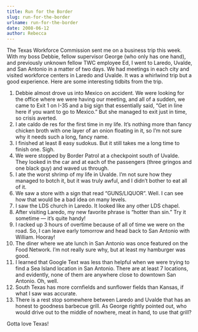 ```yaml
---
title: Run for the Border
slug: run-for-the-border
urlname: run-for-the-border
date: 2008-06-12
author: Rebecca
---
```

The Texas Workforce Commission sent me on a business trip this week. With my
boss Debbie, fellow supervisor George (who only has one hand), and previously
unknown fellow TWC employee Ed, I went to Laredo, Uvalde, and San Antonio in a
matter of two days. We had meetings in each city and visited workforce centers
in Laredo and Uvalde. It was a whirlwind trip but a good experience. Here are
some interesting tidbits from the trip.

1.  Debbie almost drove us into Mexico on accident. We were looking for the
    office where we were having our meeting, and all of a sudden, we came to
    Exit 1 on I-35 and a big sign that essentially said, &ldquo;Get in line here
    if you want to go to Mexico.&rdquo; But she managed to exit just in time, so
    crisis averted.
2.  I ate caldo de res for the first time in my life. It&#x02bc;s nothing more
    than fancy chicken broth with one layer of an onion floating in it, so
    I&#x02bc;m not sure why it needs such a long, fancy name.
3.  I finished at least 8 easy sudokus. But it still takes me a long time to
    finish one. Sigh.
4.  We were stopped by Border Patrol at a checkpoint south of Uvalde. They
    looked in the car and at each of the passengers (three gringos and one black
    guy) and waved us through.
5.  I ate the worst shrimp of my life in Uvalde. I&#x02bc;m not sure how they
    managed to botch it, but it was truly awful, and I didn&#x02bc;t bother to
    eat all of it.
6.  We saw a store with a sign that read &ldquo;GUNS/LIQUOR&rdquo;. Well. I can
    see how that would be a bad idea on many levels.
7.  I saw the LDS church in Laredo. It looked like any other LDS chapel.
8.  After visiting Laredo, my new favorite phrase is &ldquo;hotter than
    sin.&rdquo; Try it sometime &mdash; it&#x02bc;s quite handy!
9.  I racked up 3 hours of overtime because of all of time we were on the road.
    So, I can leave early tomorrow and head back to San Antonio with William.
    Hooray!
10. The diner where we ate lunch in San Antonio was once featured on the Food
    Network. I&#x02bc;m not really sure why, but at least my hamburger was good.
11. I learned that Google Text was less than helpful when we were trying to find
    a Sea Island location in San Antonio. There are at least 7 locations, and
    evidently, none of them are anywhere close to downtown San Antonio. Oh,
    well.
12. South Texas has more cornfields and sunflower fields than Kansas, if what I
    saw was accurate.
13. There is a rest stop somewhere between Laredo and Uvalde that has an honest
    to goodness barbecue grill. As George rightly pointed out, who would drive
    out to the middle of nowhere, meat in hand, to use that grill?

Gotta love Texas!
